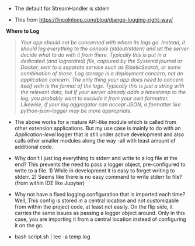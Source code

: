 * The default for StreamHandler is stderr


* This from https://lincolnloop.com/blog/django-logging-right-way/    

**Where to Log**

>_Your app should not be concerned with where its logs go. Instead, it should log everything to the console (stdout/stderr) and let the server decide what to do with it from there. Typically this is put in a dedicated (and logrotated) file, captured by the Systemd journal or Docker, sent to a separate service such as ElasticSearch, or some combination of those. Log storage is a deployment concern, not an application concern. The only thing your app does need to concern itself with is the format of the logs. Typically this is just a string with the relevant data, but if your server already adds a timestamp to the log, you probably want to exclude it from your own formatter. Likewise, if your log aggregator can accept JSON, a formatter like python-json-logger may be more appropriate._

* The above works for a mature API-like module which is called from other extension applications. But my use case is mainly to do with an _Application-level_ logger that is still under active development and also calls other smaller modules along the way -all with least amount of additional code.

* Why don't I just log everything to stderr and write to a log file at the end? This prevents the need to pass a logger object, pre-configured to write to a file. 1) While in development it is easy to forget writing to stderr. 2) Seems like there is no easy command to write stderr to file? (from within IDE like Jupyter)

* Why not have a fixed logging configuration that is imported each time? Well, This config is stored in a central location and not customizable from within the project code, at least not easily. On the flip side, it carries the same issues as passing a logger object around. Only in this case, you are importing it from a central location instead of configuring it on the go.

* bash script.sh | tee -a temp.log
